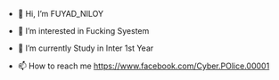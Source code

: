 - 👋 Hi, I’m FUYAD_NILOY
- 👀 I’m interested in Fucking Syestem
- 🌱 I’m currently Study in Inter 1st Year

- 📫 How to reach me https://www.facebook.com/Cyber.POlice.00001

<!---
Uniquebrother/Uniquebrother is a ✨ special ✨ repository because its `README.md` (this file) appears on your GitHub profile.
You can click the Preview link to take a look at your changes.
--->
